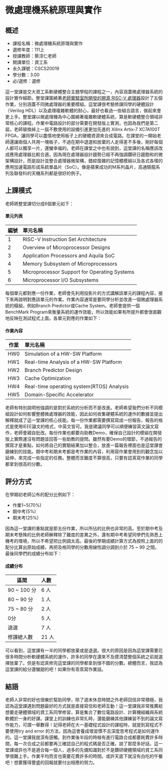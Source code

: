 # 微處理機系統原理與實作
## 概述
- 課程名稱：微處理機系統原理與實作
- 選修年度：111上
- 授課教師：蔡淳仁老師
- 開課單位：資工系 
- 永久課號：CSCS20019
- 學分數：3.00
- 必/選修：選修

這一堂課是交大資工系軟硬體整合主題學程的課程之一，內容涵蓋微處理器系統的設計實作細節。整堂課圍繞著[老師實驗室所開發的開源 RISC-V 處理器](https://github.com/eisl-nctu/aquila)設計了五個作業，分別涵蓋不同微處理器的重要模組。這堂課很考驗修課同學的硬體設計（Verilog HDL）以及處理複雜軟體的耐心，最好也看過一些組合語言，做起來會更上手。整堂課以微處理機為中心圍繞著複雜軟硬體系統，算是軟硬體整合領域非常核心的課程。作業中電路設計的部分需要在開發版上實測，也因為我們是第二屆，老師替換掉上一屆不敷使用的設備引進更加先進的 Xilinx Artix-7 XC7A100T FPGA，讓同學可以盡情地使用板子上的硬體資源來合成電路。在課堂的一開始老師還讓兩個人共用一塊板子，不過在期中退選和放棄的人走得差不多後，剛好每個人都可以獨享一片，還蠻幸福的。老師在課堂之中也有說到，這堂課的名稱應該改成應用處理器比較合適，因為現在處理器設計趨勢已經不再強調鑽研日趨飽和的微架構設計，而是設計並整合處理器微架構，錯綜復雜的記憶體模組以及各式各樣的應用加速電路形成系統單晶片（SoC）。像是蘋果成功的M系列晶片，高通驍龍系列及聯發科的天機系列都是很好的例子。

## 上課模式

老師將整堂課切分成6個單元如下：

#### 單元列表

編號 | 單元名稱
--------|:-----
1 |RISC-V Instruction Set Architecture
2 |Overview of Microprocessor Designs
3 |Application Processors and Aquila SoC
4 |Memory Subsystem of Microprocessors
5 |Microprocessor Support for Operating Systems
6 |Microprocessor I/O Subsystems

每個單元都對應一份作業，老師會先利用投影片的方式講解該單元的課程內容，接下來再說明對應該單元的作業。作業內容通常是要同學分析並改進一個微處理器系統的糢組，例如Branch Predictor或Cache System。老師會提供一個BenchMark Program來衡量系統的運作效能，所以效能如果有所提升都會很直觀地反映在測試程式上面。各單元對應的作業如下：

#### 作業內容

作業 | 單元名稱
--------|:-----
HW0 |Simulation of a HW-SW Platform
HW1 |Real-time Analysis of a HW-SW Platform
HW2 |Branch Predictor Design
HW3 |Cache Optimization
HW4 |Real-time operating system(RTOS) Analysis
HW5 |Domain-Specific Accelerator

老師有特別說明他強調的是對於系統的分析而不是改進。老師希望我們分析不同模組設計如何影響整體微處理器的效能，因此如何收集硬體系統的運作的數據並提出解釋就成了這一堂課的核心技能。每一份作業都需要撰寫寫成一份報告，報告的格式是使用IEEE論文的格式，中英文皆可。我是建議同學可以順便練習英文論文寫作，老師會親自批改。每份作業也都要向助教Demo，確保自己設計的模組在開發版上實際運沒有問題並回答一些助教的提問。雖然有要Demo的環節，不過報告的撰寫才是重點，如何將自己的實驗結果加以整合，放進一篇報告裡面也是這堂課會磨練到的技能。期中考和期末考都是考作業的內容，利用寫作業會用到的觀念加以延伸，來完成一些指定的任務。整體而言難度不算很高，只要有認真寫作業的同學都拿到很高的分數。


## 評分方式
在學期初老師公布的配分比例如下：

- 作業1~5(70%)
- 期中考(5%)
- 期末考(25%)

因為這一堂課的重點就是那五份作業，所以所佔的比例也非常的高。至於期中考及期末考懸殊的比例老師解釋除了難度的差異之外，還有期中考希望同學們先熟悉上機考的環境，所以不希望把比例調太高。最後的學期成績計算方式為按照上面的的配分比算出原始成績，再把及格同學的分數用線性調分調到介於 75 ~ 99 之間。最後同學們的成績分布如下：

#### 成績分布
   區間 | 人數
--------|:-----
90 ~ 100 分| 6 人
80 ~ 90 分| 1 人
75 ~ 80 分| 2 人
0分| 5 人
退選| 7 人
修課總人數| 21 人

可以看到，這堂課有一半的同學都放棄或是退選。很大的原因是因為這堂課需要花很多時間分析軟硬體系統的運作，許多的同學在還來不及摸清楚整個系統之前就選擇放棄了。但是有認真修完這堂課的同學都拿到很不錯的分數。總體而言，我認為這堂課的給分還蠻甜的吧！如果你有乖乖寫作業話。

## 結語
老師人非常的好也很樂於幫助同學，除了週末休息時間之外老師回信非常積極，我認為這堂課遇到問題最好的方式就是直接寫信和老師互動！這一堂課我非常推薦給想要走硬體領域的資工系同學修習，算是集合了數位電路設計、計算機組織與系統軟體於一身的好課。課堂上的訓練也非常扎時，還能磨練其他課練習不到的論文寫作能力，可謂一舉數得！記得老師在大一基礎程式設計的課程時，就提到寫程式不要使用try and error 的方法，因為這會養成壞習慣不去深度思考程式是如何運作的。這一堂課我就深有感觸。到作業後半段的時候有進行電路合成都要耗費許多時間，每一次合成之前都要再三確認自己的程式碼是否正確。說了那麼多好話，這一堂課或許也不是適合每一個人，過多的先備知識對於不是鑽研硬體領域的資工系同學很難上手。作業平均而言也需要花費許多的時間。或許天底下就沒有白吃的午餐吧！想要獲得豐盛的回報就要付出相應的努力。


